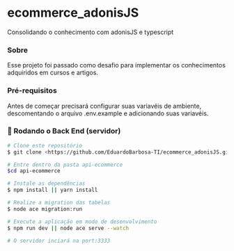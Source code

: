 # ecommerce_adonisJS
Consolidando o conhecimento com adonisJS e typescript

### Sobre
Esse projeto foi passado como desafio para implementar os conhecimentos adquiridos em cursos e artigos.

### Pré-requisitos
Antes de começar precisará configurar suas variavéis de ambiente, descomentando o arquivo .env.example e adicionando suas variavéis.

### 🎲 Rodando o Back End (servidor)

```bash
# Clone este repositório
$ git clone <https://github.com/EduardoBarbosa-TI/ecommerce_adonisJS.git>

# Entre dentro da pasta api-ecommerce
$cd api-ecommerce

# Instale as dependências
$ npm install || yarn install

# Realize a migration das tabelas
$ node ace migration:run

# Execute a aplicação em modo de desenvolvimento
$ npm run dev || node ace serve --watch

# O servidor inciará na port:3333 